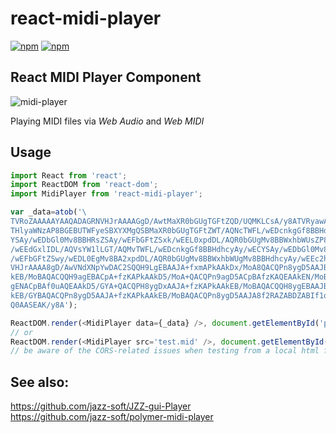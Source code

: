 # react-midi-player

[![npm](https://img.shields.io/npm/v/react-midi-player.svg)](https://www.npmjs.com/package/react-midi-player)
[![npm](https://img.shields.io/npm/dt/react-midi-player.svg)](https://www.npmjs.com/package/react-midi-player)

## React MIDI Player Component

![midi-player](https://jazz-soft.github.io/img/midi-player.png)

Playing MIDI files via *Web Audio* and *Web MIDI*

## Usage

```js
import React from 'react';
import ReactDOM from 'react-dom';
import MidiPlayer from 'react-midi-player';

var _data=atob('\
TVRoZAAAAAYAAQADAGRNVHJrAAAAGgD/AwtMaXR0bGUgTGFtZQD/UQMKLCsA/y8ATVRyawAAAPMA/wMG\
THlyaWNzAP8BGEBUTWFyeSBXYXMgQSBMaXR0bGUgTGFtZWT/AQNcTWFL/wEDcnkgGf8BBHdhcyAy/wEC\
YSAy/wEDbGl0Mv8BBHRsZSAy/wEFbGFtZSxk/wEEL0xpdDL/AQR0bGUgMv8BBWxhbWUsZP8BBC9MaXQy\
/wEEdGxlIDL/AQVsYW1lLGT/AQMvTWFL/wEDcnkgGf8BBHdhcyAy/wECYSAy/wEDbGl0Mv8BBHRsZSAy\
/wEFbGFtZSwy/wEDL0EgMv8BA2xpdDL/AQR0bGUgMv8BBWxhbWUgMv8BBHdhcyAy/wEEc2hlIQD/LwBN\
VHJrAAAA8gD/AwVNdXNpYwDAC2SQQH9LgEBAAJA+fxmAPkAAkDx/MoA8QACQPn8ygD5AAJBAfzKAQEAA\
kEB/MoBAQACQQH9agEBACpA+fzKAPkAAkD5/MoA+QACQPn9agD5ACpBAfzKAQEAAkEN/MoBDQACQQ39a\
gENACpBAf0uAQEAAkD5/GYA+QACQPH8ygDxAAJA+fzKAPkAAkEB/MoBAQACQQH8ygEBAAJBAfzKAQEAZ\
kEB/GYBAQACQPn8ygD5AAJA+fzKAPkAAkEB/MoBAQACQPn8ygD5AAJA8f2RAZABDZABIf1qAPEAAQEAA\
Q0AASEAK/y8A');

ReactDOM.render(<MidiPlayer data={_data} />, document.getElementById('player'));
// or
ReactDOM.render(<MidiPlayer src='test.mid' />, document.getElementById('player2'));
// be aware of the CORS-related issues when testing from a local html file
```

## See also:
https://github.com/jazz-soft/JZZ-gui-Player  
https://github.com/jazz-soft/polymer-midi-player


